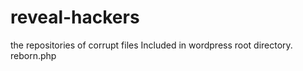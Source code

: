 # reveal-hackers
the repositories of corrupt files
Included in wordpress root directory. reborn.php
